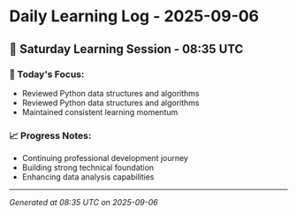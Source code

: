 # Daily Learning Log - 2025-09-06

## 📅 Saturday Learning Session - 08:35 UTC

### 🎯 Today's Focus:
- Reviewed Python data structures and algorithms
- Reviewed Python data structures and algorithms
- Maintained consistent learning momentum

### 📈 Progress Notes:
- Continuing professional development journey
- Building strong technical foundation
- Enhancing data analysis capabilities

---
*Generated at 08:35 UTC on 2025-09-06*
